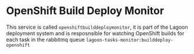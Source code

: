 # OpenShift Build Deploy Monitor

This service is called `openshiftbuilddeploymonitor`, it is part of the Lagoon deployment system and is resposnsible for watching OpenShift builds for each task in the rabbitmq queue `lagoon-tasks-monitor:builddeploy-openshift`